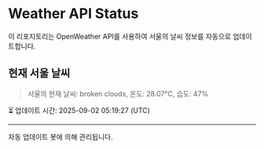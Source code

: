 
# Weather API Status

이 리포지토리는 OpenWeather API를 사용하여 서울의 날씨 정보를 자동으로 업데이트합니다.

## 현재 서울 날씨
> 서울의 현재 날씨: broken clouds, 온도: 28.07°C, 습도: 47%

⏳ 업데이트 시간: 2025-09-02 05:19:27 (UTC)

---
자동 업데이트 봇에 의해 관리됩니다.
